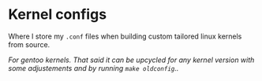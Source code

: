 # Kernel configs
Where I store my `.conf` files when building custom tailored linux kernels from source. 

_For gentoo kernels. That said it can be upcycled for any kernel version with some adjustements and by running `make oldconfig`.._
